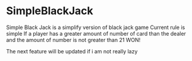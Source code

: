 # SimpleBlackJack
Simple Black Jack is a simplify version of black jack game
Current rule is simple
If a player has a greater amount of number of card than the dealer and the amount of number is not greater than 21 WON!

The next feature will be updated if i am not really lazy

